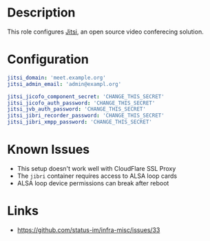 # Description

This role configures [Jitsi](https://jitsi.org/), an open source video conferecing solution.

# Configuration

```yaml
jitsi_domain: 'meet.example.org'
jitsi_admin_email: 'admin@exampl.org'

jitsi_jicofo_component_secret: 'CHANGE_THIS_SECRET'
jitsi_jicofo_auth_password: 'CHANGE_THIS_SECRET'
jitsi_jvb_auth_password: 'CHANGE_THIS_SECRET'
jitsi_jibri_recorder_password: 'CHANGE_THIS_SECRET'
jitsi_jibri_xmpp_password: 'CHANGE_THIS_SECRET'
```

# Known Issues

* This setup doesn't work well with CloudFlare SSL Proxy
* The `jibri` container requires access to ALSA loop cards
* ALSA loop device permissions can break after reboot

# Links

* https://github.com/status-im/infra-misc/issues/33
